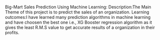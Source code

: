 Big-Mart Sales Prediction Using Machine Learning:
Description:The Main Theme of this project is to predict the sales of an organization.
Learning outcomes:I have learned many prediction algorithms in machine learning and have choosen the best one i.e., XG Booster regression algorithm as it gives the least R.M.S value to get accurate results of a organization in their profits.

